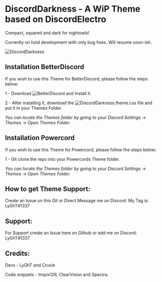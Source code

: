 # DiscordDarkness - A WiP Theme based on DiscordElectro

Compact, squared and dark for nightowls!

Currently on hold development with only bug fixes. Will resume soon-ish.

![DiscordDarkness](https://b.catgirlsare.sexy/bOJKiO-q.png)


## Installation BetterDiscord

If you wish to use this Theme for BetterDiscord, please follow the steps below:

1 - Download ![BetterDiscord](https://github.com/rauenzi/BetterDiscordApp/releases) and Install it.

2 - After installing it, download the ![DiscordDarkness.theme.css](https://github.com/LyGhT1337/DiscordDarkness/releases/) file and put it in your Themes Folder.

*You can locate the Themes folder by going to your Discord Settings -> Themes -> Open Themes Folder.*

## Installation Powercord
If you wish to use this Theme for Powercord, please follow the steps below:

1 -  Git clone the repo into your Powercords Theme folder.

*You can locate the Themes folder by going to your Discord Settings -> Themes -> Open Themes Folder.*

## How to get Theme Support:

Create an Issue on this Git or Direct Message me on Discord. My Tag is: LyGhT#1337


## Support:

For Support create an Issue here on Github or add me on Discord: LyGhT#1337

## Credits:

Devs - LyGhT and Cruxie

Code snippets - tropix126, ClearVision and Spectra.


